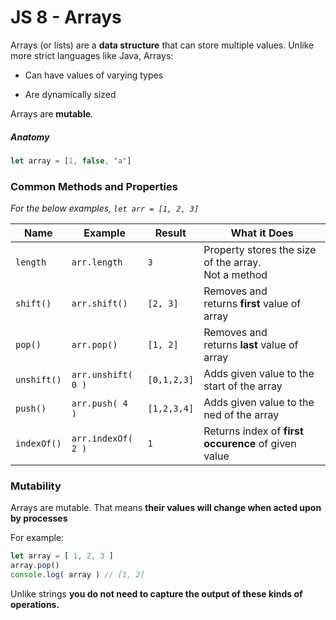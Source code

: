 # JS 8 - Arrays

Arrays (or lists) are a **data structure** that can store multiple values. Unlike more strict languages like Java, Arrays:

- Can have values of varying types

- Are dynamically sized

Arrays are **mutable**.

##### Anatomy

```javascript
let array = [1, false, "a"]
```

### Common Methods and Properties

*For the below examples, `let arr = [1, 2, 3]`*

| Name        | Example            | Result      | What it Does                                            |
| ----------- | ------------------ | ----------- | ------------------------------------------------------- |
| `length`    | `arr.length`       | `3`         | Property stores the size of the array.<br/>Not a method |
| `shift()`   | `arr.shift()`      | `[2, 3]`    | Removes and returns **first** value of array            |
| `pop()`     | `arr.pop()`        | `[1, 2]`    | Removes and returns **last** value of array             |
| `unshift()` | `arr.unshift( 0 )` | `[0,1,2,3]` | Adds given value to the start of the array              |
| `push()`    | `arr.push( 4 )`    | `[1,2,3,4]` | Adds given value to the ned of the array                |
| `indexOf()` | `arr.indexOf( 2 )` | `1`         | Returns index of **first occurence** of given value     |

### Mutability

Arrays are mutable. That means **their values will change when acted upon by processes**

For example:

```javascript
let array = [ 1, 2, 3 ]
array.pop()
console.log( array ) // [1, 2]
```

Unlike strings **you do not need to capture the output of these kinds of operations.**
